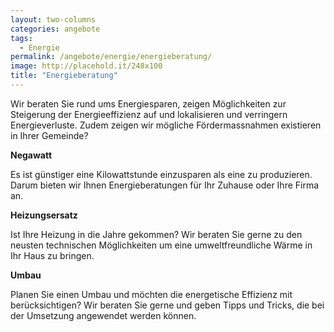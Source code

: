 ```yaml
---
layout: two-columns
categories: angebote
tags:
  - Energie
permalink: /angebote/energie/energieberatung/
image: http://placehold.it/248x100
title: "Energieberatung"
---
```


Wir beraten Sie rund ums Energiesparen, zeigen Möglichkeiten zur Steigerung der Energieeffizienz auf und lokalisieren und verringern Energieverluste. Zudem zeigen wir mögliche Fördermassnahmen existieren in Ihrer Gemeinde? 

**Negawatt**

Es ist günstiger eine Kilowattstunde einzusparen als eine zu produzieren. Darum bieten wir Ihnen Energieberatungen für Ihr 
Zuhause oder Ihre Firma an.

**Heizungsersatz**

Ist Ihre Heizung in die Jahre gekommen? Wir beraten Sie gerne zu den neusten technischen Möglichkeiten um eine umweltfreundliche
Wärme in Ihr Haus zu bringen.

**Umbau**

Planen Sie einen Umbau und möchten die energetische Effizienz mit berücksichtigen? Wir beraten Sie gerne und geben Tipps und Tricks, 
die bei der Umsetzung angewendet werden können.
